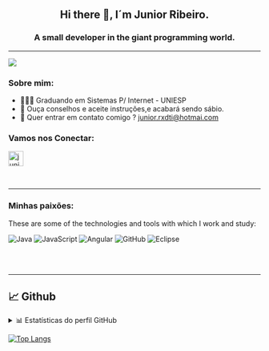 <h2 align="center"> Hi there 👋, I´m Junior Ribeiro.</h2>
<h3 align="center"> A small developer in the giant programming world.</h3>


---
![](https://komarev.com/ghpvc/?username=juniorribeiro89-github-juniorribeiro89&color=green)
### Sobre mim: 
- 👨🏻‍🎓 Graduando em Sistemas P/ Internet - UNIESP
- 🌱 Ouça conselhos e aceite instruções,e acabará sendo sábio.
- 💌 Quer entrar em contato comigo ? junior.rxdti@hotmai.com

<h3 align="left">Vamos nos Conectar:</h3>
<p align="left">
<a href="https://www.linkedin.com/in/juniorribeiro89/" target="blank"><img align="center" src="https://i.pinimg.com/originals/a4/fd/8f/a4fd8fa494c08f980d70175109175614.png" alt="juniorribeiro89" height="30" width="30" /></a>
</p>

<br/>

---


<h3 align="left">Minhas paixões:</h3>

These are some of the technologies and tools with which I work and study:

![Java](https://img.shields.io/badge/-Java-007396?style=flat-square&logo=java)
![JavaScript](https://img.shields.io/badge/-JavaScript-black?style=flat-square&logo=javascript)
![Angular](https://img.shields.io/badge/-Angular-DD0031?style=flat-square&logo=angular)
![GitHub](https://img.shields.io/badge/-GitHub-181717?style=flat-square&logo=github)
![Eclipse](https://img.shields.io/badge/-Eclipse-2C2255?style=flat-square&logo=eclipse&logoColor=white)

<br/><br/>

---

## 📈 Github


<!-- https://github.com/anuraghazra/github-readme-stats -->
<details>
  <summary>📊 Estatísticas do perfil GitHub</summary>
  <br/>
  <a href="https://github.com/anuraghazra/github-readme-stats"><img alt="juniorribeiro89's Github Stats" src="https://github-readme-stats.vercel.app/api?username=juniorribeiro89&show_icons=true&count_private=true&hide=" /></a>
</details>

 [![Top Langs](https://github-readme-stats.vercel.app/api/top-langs/?username=juniorribeiro89&theme=merko&show_icons=truee&exclude_repo=github-readme-stats,anuraghazra.github.io)](https://github.com/juniorribeiro89) 


<!--<details> 
  <summary>💻 Linguagens mais utilizadas </summary>
  <br/>
  <a href="https://github.com/anuraghazra/github-readme-stats">
  <img alt="juniorribeiro89's Top Languages" 
  src="https://github-readme-stats.vercel.app/api/top-langs/?username=juniorribeiro89&langs_count=10&layout=compact#" />
  </a>
  <br/>
</details>


[gitlabci]: https://docs.gitlab.com/ee/ci/
[java]: https://docs.oracle.com/en/java/
[junit]: https://junit.org/
[postman]: https://www.postman.com/
[maven]: https://maven.apache.org/guides/index.html
[jenkins]: https://www.jenkins.io/doc/
[oracle]: https://docs.oracle.com/en/database/oracle/oracle-database/
